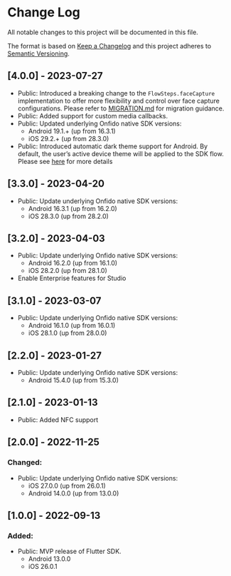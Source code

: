 # Change Log
All notable changes to this project will be documented in this file.

The format is based on [Keep a Changelog](http://keepachangelog.com/en/1.0.0/)
and this project adheres to [Semantic Versioning](http://semver.org/spec/v2.0.0.html).

## [4.0.0] - 2023-07-27

- Public: Introduced a breaking change to the `FlowSteps.faceCapture` implementation to offer more flexibility and control over face capture configurations. Please refer to [MIGRATION.md](MIGRATION.md) for migration guidance.
- Public: Added support for custom media callbacks.
- Public: Updated underlying Onfido native SDK versions:
  - Android 19.1.+ (up from 16.3.1)
  - iOS 29.2.+ (up from 28.3.0)
- Public: Introduced automatic dark theme support for Android. By default, the user’s active device theme will be applied to the SDK flow. Please see [here](https://github.com/onfido/flutter-sdk/blob/master/README.md#android-1) for more details

## [3.3.0] - 2023-04-20

- Public: Update underlying Onfido native SDK versions:
  - Android 16.3.1 (up from 16.2.0)
  - iOS 28.3.0 (up from 28.2.0)

## [3.2.0] - 2023-04-03
- Public: Update underlying Onfido native SDK versions:
  - Android 16.2.0 (up from 16.1.0)
  - iOS 28.2.0 (up from 28.1.0)
- Enable Enterprise features for Studio

## [3.1.0] - 2023-03-07

- Public: Update underlying Onfido native SDK versions:
  - Android 16.1.0 (up from 16.0.1)
  - iOS 28.1.0 (up from 28.0.0)

## [2.2.0] - 2023-01-27

- Public: Update underlying Onfido native SDK versions:
  - Android 15.4.0 (up from 15.3.0)

## [2.1.0] - 2023-01-13

- Public: Added NFC support

## [2.0.0] - 2022-11-25

### Changed:
- Public: Update underlying Onfido native SDK versions:
  - iOS 27.0.0 (up from 26.0.1)
  - Android 14.0.0 (up from 13.0.0)

## [1.0.0] - 2022-09-13

### Added:
- Public: MVP release of Flutter SDK.
    * Android 13.0.0
    * iOS 26.0.1
